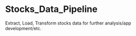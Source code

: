 # Stocks_Data_Pipeline
Extract, Load, Transform stocks data for further analysis/app development/etc.
